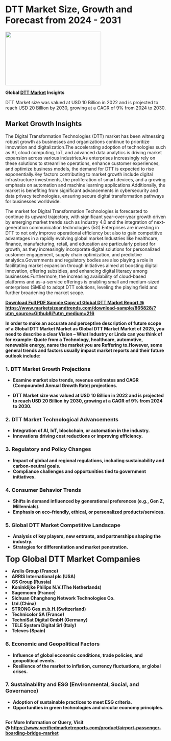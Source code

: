 <H1>DTT Market Size, Growth and Forecast from 2024 - 2031</H1><img class="aligncenter size-medium wp-image-584254" src="https://thirdeyenews.in/wp-content/uploads/2024/09/Global-Market-Research-300x168.jpeg" alt="" width="300" height="168" /><p><strong>Global&nbsp;<a href="https://www.marketsizeandtrends.com/download-sample/865828/?utm_source=Github8j?utm_medium=216">DTT Market</a> Insights</strong></p><p>DTT Market size was valued at USD 10 Billion in 2022 and is projected to reach USD 20 Billion by 2030, growing at a CAGR of 9% from 2024 to 2030.</p><p><h2>Market Growth Insights</h2> <p>The Digital Transformation Technologies (DTT) market has been witnessing robust growth as businesses and organizations continue to prioritize innovation and digitalization.The accelerating adoption of technologies such as AI, cloud computing, IoT, and advanced data analytics is driving market expansion across various industries.As enterprises increasingly rely on these solutions to streamline operations, enhance customer experiences, and optimize business models, the demand for DTT is expected to rise exponentially.Key factors contributing to market growth include digital infrastructure investments, the proliferation of smart devices, and a growing emphasis on automation and machine learning applications.Additionally, the market is benefiting from significant advancements in cybersecurity and data privacy technologies, ensuring secure digital transformation pathways for businesses worldwide.</p> <p><strong><a href="#"></a></strong></p> <p>The market for Digital Transformation Technologies is forecasted to continue its upward trajectory, with significant year-over-year growth driven by emerging market trends such as Industry 4.0 and the integration of next-generation communication technologies (5G).Enterprises are investing in DTT to not only improve operational efficiency but also to gain competitive advantages in a rapidly evolving global market.Industries like healthcare, finance, manufacturing, retail, and education are particularly poised for growth, as they increasingly incorporate digital solutions for personalized customer engagement, supply chain optimization, and predictive analytics.Governments and regulatory bodies are also playing a role in facilitating market expansion through initiatives aimed at boosting digital innovation, offering subsidies, and enhancing digital literacy among businesses.Furthermore, the increasing availability of cloud-based platforms and as-a-service offerings is enabling small and medium-sized enterprises (SMEs) to adopt DTT solutions, leveling the playing field and further broadening the market scope.</p> <p><strong><a href="#"></p><p><span class=""><strong>Download Full PDF Sample Copy of Global DTT Market Report</strong> @ <a href="https://www.marketsizeandtrends.com/download-sample/865828/?utm_source=Github8j?utm_medium=216" target="_blank">https://www.marketsizeandtrends.com/download-sample/865828/?utm_source=Github8j?utm_medium=216</a></span></p><p>In order to make an accurate and perceptive description of future scope of a Global&nbsp;DTT Market Market as Global&nbsp;DTT Market Market of 2025, you need to describe a clear Vision &ndash; What Industry or Linda can you think of for example: Quote from a Technology, healthcare, automotive, renewable energy, name the market you are Reffering to.However, some general trends and factors usually impact market reports and their future outlook include:</p><h3>1.&nbsp;<strong>DTT Market Growth Projections</strong></h3><ul><li>Examine market size trends, revenue estimates and CAGR (Compounded Annual Growth Rate) projections.</li><li><p>DTT Market size was valued at USD 10 Billion in 2022 and is projected to reach USD 20 Billion by 2030, growing at a CAGR of 9% from 2024 to 2030.</p></li></ul><h3>2.&nbsp;<strong>DTT Market Technological Advancements</strong></h3><ul><li>Integration of AI, IoT, blockchain, or automation in the industry.</li><li>Innovations driving cost reductions or improving efficiency.</li></ul><h3>3.&nbsp;<strong>Regulatory and Policy Changes</strong></h3><ul><li>Impact of global and regional regulations, including sustainability and carbon-neutral goals.</li><li>Compliance challenges and opportunities tied to government initiatives.</li></ul><h3>4.&nbsp;<strong>Consumer Behavior Trends</strong></h3><ul><li>Shifts in demand influenced by generational preferences (e.g., Gen Z, Millennials).</li><li>Emphasis on eco-friendly, ethical, or personalized products/services.</li></ul><h3>5.&nbsp;<strong>Global DTT Market Competitive Landscape</strong></h3><ul><li>Analysis of key players, new entrants, and partnerships shaping the industry.</li><li>Strategies for differentiation and market penetration.</li></ul><p data-pm-slice="1 1 []"><span style="color: inherit; font-family: inherit; font-size: 25px;">Top Global DTT Market Companies</span></p><div class="" data-test-id=""><p><li>Arelis Group (France)</li><li> ARRIS International plc (USA)</li><li> GS Group (Russia)</li><li> Koninklijke Philips N.V.(The Netherlands)</li><li> Sagemcom (France)</li><li> Sichuan Changhong Network Technologies Co.</li><li> Ltd.(China)</li><li> STRONG Ges.m.b.H.(Switzerland)</li><li> Technicolor SA (France)</li><li> TechniSat Digital GmbH (Germany)</li><li> TELE System Digital Srl (Italy)</li><li> Televes (Spain)</li></p></div><h3>6.&nbsp;<strong>Economic and Geopolitical Factors</strong></h3><ul><li>Influence of global economic conditions, trade policies, and geopolitical events.</li><li>Resilience of the market to inflation, currency fluctuations, or global crises.</li></ul><h3>7.&nbsp;<strong>Sustainability and ESG (Environmental, Social, and Governance)</strong></h3><ul><li>Adoption of sustainable practices to meet ESG criteria.</li><li>Opportunities in green technologies and circular economy principles.</li></ul><h2><strong style="font-size: 14px;">For More Information or Query, Visit @&nbsp;</strong><a style="background-color: #ffffff; font-size: 14px;" href="https://www.marketsizeandtrends.com/report/dtt-market/" target="_blank">https://www.verifiedmarketreports.com/product/airport-passenger-boarding-bridge-market</a></h2>
